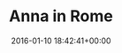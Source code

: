 ---
title:		"Anna in Rome"
type:		"photos"
mediatype:		"upload"
location:		"Rome, Italy"
date:		"2016-01-10 18:42:41+00:00"
album:		"city"
filename:		"anna-markt.md"
series:		"berlin"
cl_public_id:		"city/anna_markt"
cl_version:		1497000193
format:		"tiff"
bytes:		6192676
width:		2154
height:		1440
colours:
- "#0F0702"
- "#271A11"
- "#201A11"
- "#735135"
- "#131311"
- "#E7D7C9"
- "#0B0702"
- "#D7A580"
- "#715D44"
- "#09110B"
- "#796F63"
- "#D2AD7D"
- "#0F1E18"
- "#2E3531"
- "#CBCDBC"
- "#12140D"
- "#757768"
- "#010603"
- "#69736A"
exposure_mode:		"Auto"
program:		"Aperture-priority AE"
aperture:		"2.8"
focal_length:		"24.0 mm"
iso:		"1000"
shutter_speed:		"1/80"
metering:		"Multi-segment"
flash:		"Off, Did not fire"
white_balance:		"Custom"
colour_temp:		"4500"
has_crop:		"true"
orientation:		"Horizontal (normal)"
camera_model:		"NIKON D800"
lens_info:		"24-70mm f/2.8"
artist:		"No artist info"
x_resolution:		"300"
y_resolution:		"300"
---